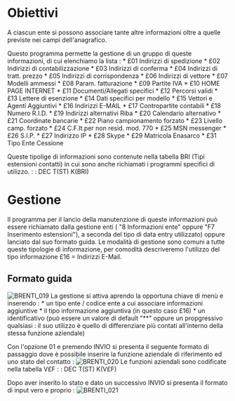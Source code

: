 # Obiettivi
A ciascun ente si possono associare tante altre informazioni oltre a quelle previste nei campi dell'anagrafico.

Questo programma permette la gestione di un gruppo di queste informazioni, di cui elenchiamo la lista : 
 \* £01 Indirizzi di spedizione
 \* £02 Indirizzi di contabilizzazione
 \* £03 Indirizzi di conferma
 \* £04 Indirizzi di tratt. prezzo
 \* £05 Indirizzi di corrispondenza
 \* £06 Indirizzi di vettore
 \* £07 Modelli ammessi
 \* £08 Param. fatturazione
 \* £09 Partite IVA
 \* £10 HOME PAGE INTERNET
 \* £11 Documenti/Allegati specifici
 \* £12 Percorsi validi
 \* £13 Lettere di esenzione
 \* £14 Dati specifici per modello
 \* £15 Vettori e Agenti Aggiuntivi
 \* £16 Indirizzi E-MAIL
 \* £17 Contropartite contabili
 \* £18 Numero R.I.D.
 \* £19 Indirizzi alternativi Riba
 \* £20 Calendario alternativo
 \* £21 Coordinate bancarie
 \* £22 Piano campionamento forzato
 \* £23 Livello camp. forzato
 \* £24 C.F.It.per non resid. mod. 770
 \* £25 MSN messenger
 \* £26 S.I.P.
 \* £27 Indirizzo IP
 \* £28 Skype
 \* £29 Matricola Enasarco
 \* £31 Tipo Ente Cessione

Queste tipolige di informazioni sono contenute nella tabella BRI (Tipi estensioni contatti) in cui sono anche richiamati i programmi specifici di utilizzo.
 :  : DEC T(ST) K(BRI)

# Gestione
Il programma per il lancio della manutenzione di queste informazioni può essere richiamato dalla gestione enti ( "8 Informazioni ente"  oppure "F7 Inserimento estensioni"), a seconda del tipo di data entry utilizzato) oppure lanciato dal suo formato guida.
Le modalità di gestione sono comuni a tutte queste tipologie di informazione, per comodità descriveremo l'utilizzo del tipo informazione £16 = Indirizzi E-Mail.

## Formato guida
![BRENTI_019](http://doc.smeup.com/immagini/MBDOC_OGG-P_BRES01/BRENTI_019.png)
La gestione si attiva aprendo la opportuna chiave di menù e inserendo : 
 \* un tipo ente / codice ente a cui associare informazioni aggiuntive
 \* il tipo informazione aggiuntiva (in questo caso £16)
 \* un identificativo (può essere un valore di default "\*\*" oppure un propgressivo qualsiasi :  il suo utilizzo è quello di differenziare più contati all'interno della stessa funzione aziendale)

Con l'opzione 01 e premendo INVIO si presenta il seguente formato di passaggio dove è possibile inserire la funzione aziendale di riferimento ed uno stato del contatto : 
![BRENTI_020](http://doc.smeup.com/immagini/MBDOC_OGG-P_BRES01/BRENTI_020.png)
Le funzioni aziendali sono codificate nella tabella V£F
 :  : DEC T(ST) K(V£F)

Dopo aver inserito lo stato e dato un successivo INVIO si presenta il formato di input vero e proprio : 
![BRENTI_021](http://doc.smeup.com/immagini/MBDOC_OGG-P_BRES01/BRENTI_021.png)
